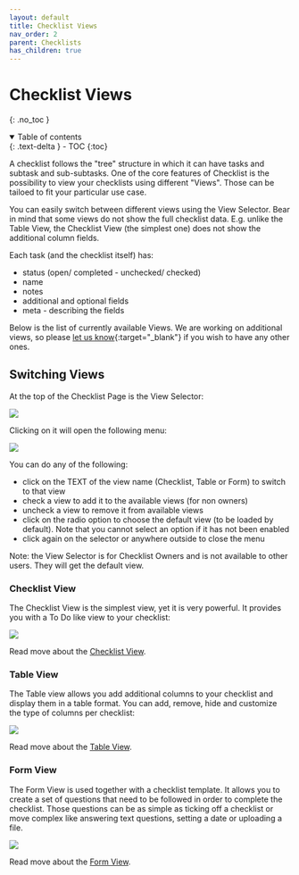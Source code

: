 ```yaml
---
layout: default
title: Checklist Views
nav_order: 2
parent: Checklists
has_children: true
---
```


# Checklist Views

{: .no_toc }

<details open markdown="block">
  <summary>
    Table of contents
  </summary>
  {: .text-delta }
- TOC
{:toc}
</details>

A checklist follows the "tree" structure in which it can have tasks and subtask and sub-subtasks. One of the core features of Checklist is the possibility to view your checklists using different "Views". Those can be tailoed to fit your particular use case.

You can easily switch between different views using the View Selector. Bear in mind that some views do not show the full checklist data. E.g. unlike the Table View, the Checklist View (the simplest one) does not show the additional column fields.

Each task (and the checklist itself) has:

- status (open/ completed - unchecked/ checked)
- name
- notes
- additional and optional fields
- meta - describing the fields

Below is the list of currently available Views. We are working on additional views, so please [let us know](https://checklist.com/feedback){:target="\_blank"} if you wish to have any other ones.

## Switching Views
At the top of the Checklist Page is the View Selector:

![](/assets/images/checklists/checklist-page-view-selector.png)

Clicking on it will open the following menu:

![](/assets/images/checklists/checklists-view-selector-open.png)

You can do any of the following:
* click on the TEXT of the view name (Checklist, Table or Form) to switch to that view
* check a view to add it to the available views (for non owners)
* uncheck a view to remove it from available views
* click on the radio option to choose the default view (to be loaded by default). Note that you cannot select an option if it has not been enabled
* click again on the selector or anywhere outside to close the menu

Note: the View Selector is for Checklist Owners and is not available to other users. They will get the default view.

### Checklist View

The Checklist View is the simplest view, yet it is very powerful. It provides you with a To Do like view to your checklist:

![](/assets/images/checklists/checklist-checklist-view.png)

Read move about the [Checklist View](/checklists/checklist-view).

### Table View

The Table view allows you add additional columns to your checklist and display them in a table format. You can add, remove, hide and customize the type of columns per checklist:

![](/assets/images/checklists/checklist-table-view.png)

Read move about the [Table View](/checklists/table-view).

### Form View

The Form View is used together with a checklist template. It allows you to create a set of questions that need to be followed in order to complete the checklist. Those questions can be as simple as ticking off a checklist or move complex like answering text questions, setting a date or uploading a file.

![](/assets/images/checklists/checklist-form-view.png)

Read move about the [Form View](/checklists/form-view).
